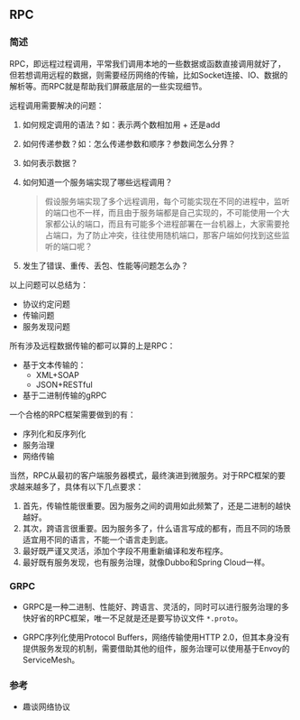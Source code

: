 ## RPC

### 简述

RPC，即远程过程调用，平常我们调用本地的一些数据或函数直接调用就好了，但若想调用远程的数据，则需要经历网络的传输，比如Socket连接、IO、数据的解析等。而RPC就是帮助我们屏蔽底层的一些实现细节。

远程调用需要解决的问题：

1.  如何规定调用的语法？如：表示两个数相加用 + 还是add

2.  如何传递参数？如：怎么传递参数和顺序？参数间怎么分界？

3.  如何表示数据？

4.  如何知道一个服务端实现了哪些远程调用？

    >   假设服务端实现了多个远程调用，每个可能实现在不同的进程中，监听的端口也不一样，而且由于服务端都是自己实现的，不可能使用一个大家都公认的端口，而且有可能多个进程部署在一台机器上，大家需要抢占端口，为了防止冲突，往往使用随机端口，那客户端如何找到这些监听的端口呢？

5.  发生了错误、重传、丢包、性能等问题怎么办？

以上问题可以总结为：

-   协议约定问题
-   传输问题
-   服务发现问题



所有涉及远程数据传输的都可以算的上是RPC：

-   基于文本传输的：
    -   XML+SOAP
    -   JSON+RESTful
-   基于二进制传输的gRPC



一个合格的RPC框架需要做到的有：

-   序列化和反序列化
-   服务治理
-   网络传输

当然，RPC从最初的客户端服务器模式，最终演进到微服务。对于RPC框架的要求越来越多了，具体有以下几点要求：

1.  首先，传输性能很重要。因为服务之间的调用如此频繁了，还是二进制的越快越好。
2.  其次，跨语言很重要。因为服务多了，什么语言写成的都有，而且不同的场景适宜用不同的语言，不能一个语言走到底。
3.  最好既严谨又灵活，添加个字段不用重新编译和发布程序。
4.  最好既有服务发现，也有服务治理，就像Dubbo和Spring Cloud一样。



### GRPC

-   GRPC是一种二进制、性能好、跨语言、灵活的，同时可以进行服务治理的多快好省的RPC框架，唯一不足就是还是要写协议文件 `*.proto`。

-   GRPC序列化使用Protocol Buffers，网络传输使用HTTP 2.0，但其本身没有提供服务发现的机制，需要借助其他的组件，服务治理可以使用基于Envoy的ServiceMesh。



### 参考

-   趣谈网络协议